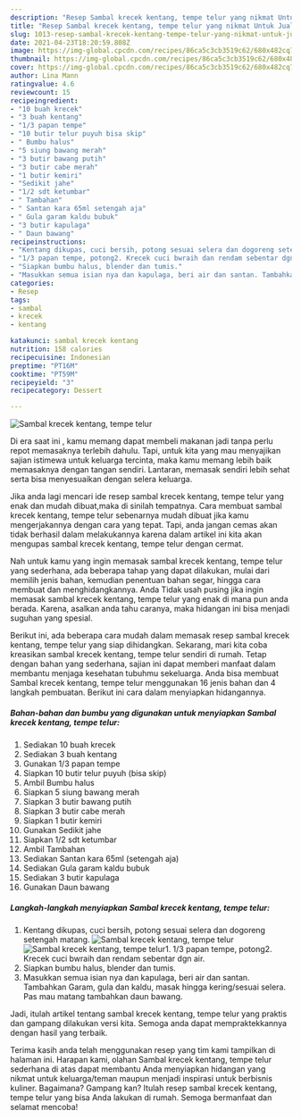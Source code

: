 ```yaml
---
description: "Resep Sambal krecek kentang, tempe telur yang nikmat Untuk Jualan"
title: "Resep Sambal krecek kentang, tempe telur yang nikmat Untuk Jualan"
slug: 1013-resep-sambal-krecek-kentang-tempe-telur-yang-nikmat-untuk-jualan
date: 2021-04-23T18:20:59.808Z
image: https://img-global.cpcdn.com/recipes/86ca5c3cb3519c62/680x482cq70/sambal-krecek-kentang-tempe-telur-foto-resep-utama.jpg
thumbnail: https://img-global.cpcdn.com/recipes/86ca5c3cb3519c62/680x482cq70/sambal-krecek-kentang-tempe-telur-foto-resep-utama.jpg
cover: https://img-global.cpcdn.com/recipes/86ca5c3cb3519c62/680x482cq70/sambal-krecek-kentang-tempe-telur-foto-resep-utama.jpg
author: Lina Mann
ratingvalue: 4.6
reviewcount: 15
recipeingredient:
- "10 buah krecek"
- "3 buah kentang"
- "1/3 papan tempe"
- "10 butir telur puyuh bisa skip"
- " Bumbu halus"
- "5 siung bawang merah"
- "3 butir bawang putih"
- "3 butir cabe merah"
- "1 butir kemiri"
- "Sedikit jahe"
- "1/2 sdt ketumbar"
- " Tambahan"
- " Santan kara 65ml setengah aja"
- " Gula garam kaldu bubuk"
- "3 butir kapulaga"
- " Daun bawang"
recipeinstructions:
- "Kentang dikupas, cuci bersih, potong sesuai selera dan dogoreng setengah matang."
- "1/3 papan tempe, potong2. Krecek cuci bwraih dan rendam sebentar dgn air."
- "Siapkan bumbu halus, blender dan tumis."
- "Masukkan semua isian nya dan kapulaga, beri air dan santan. Tambahkan Garam, gula dan kaldu, masak hingga kering/sesuai selera. Pas mau matang tambahkan daun bawang."
categories:
- Resep
tags:
- sambal
- krecek
- kentang

katakunci: sambal krecek kentang 
nutrition: 158 calories
recipecuisine: Indonesian
preptime: "PT16M"
cooktime: "PT59M"
recipeyield: "3"
recipecategory: Dessert

---
```



![Sambal krecek kentang, tempe telur](https://img-global.cpcdn.com/recipes/86ca5c3cb3519c62/680x482cq70/sambal-krecek-kentang-tempe-telur-foto-resep-utama.jpg)

Di era  saat ini , kamu memang dapat membeli makanan jadi tanpa perlu repot memasaknya terlebih dahulu. Tapi, untuk kita yang mau menyajikan sajian istimewa untuk keluarga tercinta, maka kamu memang lebih baik memasaknya dengan tangan sendiri. Lantaran, memasak sendiri lebih sehat serta bisa menyesuaikan dengan selera keluarga.

Jika anda lagi mencari ide resep sambal krecek kentang, tempe telur yang enak dan mudah dibuat,maka di sinilah tempatnya. Cara membuat sambal krecek kentang, tempe telur  sebenarnya mudah dibuat jika kamu mengerjakannya dengan cara yang tepat. Tapi, anda jangan cemas akan tidak berhasil dalam melakukannya 
karena dalam artikel ini kita akan mengupas sambal krecek kentang, tempe telur dengan cermat.  



Nah untuk kamu yang ingin memasak sambal krecek kentang, tempe telur yang sederhana, ada beberapa tahap yang dapat dilakukan, mulai dari memilih jenis bahan, kemudian penentuan bahan segar, hingga cara membuat dan menghidangkannya. Anda Tidak usah pusing jika ingin memasak sambal krecek kentang, tempe telur yang enak di mana pun anda berada. Karena, asalkan anda  tahu caranya, maka hidangan ini bisa menjadi suguhan yang spesial.

Berikut ini, ada beberapa cara mudah dalam memasak resep sambal krecek kentang, tempe telur yang siap dihidangkan. Sekarang, mari kita coba kreasikan sambal krecek kentang, tempe telur sendiri di rumah. Tetap dengan bahan yang sederhana, sajian ini dapat memberi manfaat dalam membantu menjaga kesehatan tubuhmu sekeluarga. Anda bisa membuat Sambal krecek kentang, tempe telur menggunakan 16 jenis bahan dan 4 langkah pembuatan. Berikut ini cara dalam menyiapkan hidangannya.

<!--inarticleads1-->

##### Bahan-bahan dan bumbu yang digunakan untuk menyiapkan Sambal krecek kentang, tempe telur:

1. Sediakan 10 buah krecek
1. Sediakan 3 buah kentang
1. Gunakan 1/3 papan tempe
1. Siapkan 10 butir telur puyuh (bisa skip)
1. Ambil  Bumbu halus
1. Siapkan 5 siung bawang merah
1. Siapkan 3 butir bawang putih
1. Siapkan 3 butir cabe merah
1. Siapkan 1 butir kemiri
1. Gunakan Sedikit jahe
1. Siapkan 1/2 sdt ketumbar
1. Ambil  Tambahan
1. Sediakan  Santan kara 65ml (setengah aja)
1. Sediakan  Gula garam kaldu bubuk
1. Sediakan 3 butir kapulaga
1. Gunakan  Daun bawang




<!--inarticleads2-->

##### Langkah-langkah menyiapkan Sambal krecek kentang, tempe telur:

1. Kentang dikupas, cuci bersih, potong sesuai selera dan dogoreng setengah matang.
<img src="https://img-global.cpcdn.com/steps/3125277ffe77c07c/160x128cq70/sambal-krecek-kentang-tempe-telur-langkah-memasak-1-foto.jpg" alt="Sambal krecek kentang, tempe telur"><img src="https://img-global.cpcdn.com/steps/515cc98f21dd4447/160x128cq70/sambal-krecek-kentang-tempe-telur-langkah-memasak-1-foto.jpg" alt="Sambal krecek kentang, tempe telur">1. 1/3 papan tempe, potong2. Krecek cuci bwraih dan rendam sebentar dgn air.
1. Siapkan bumbu halus, blender dan tumis.
1. Masukkan semua isian nya dan kapulaga, beri air dan santan. Tambahkan Garam, gula dan kaldu, masak hingga kering/sesuai selera. Pas mau matang tambahkan daun bawang.




Jadi, itulah artikel tentang  sambal krecek kentang, tempe telur  yang praktis dan gampang dilakukan versi kita. Semoga anda dapat mempraktekkannya dengan hasil yang terbaik. 

Terima kasih anda telah menggunakan resep yang tim kami tampilkan di halaman ini. Harapan kami, olahan  Sambal krecek kentang, tempe telur sederhana di atas dapat membantu Anda menyiapkan hidangan yang nikmat untuk keluarga/teman maupun menjadi inspirasi untuk berbisnis kuliner. Bagaimana? Gampang kan? Itulah resep sambal krecek kentang, tempe telur yang bisa Anda lakukan di rumah. Semoga bermanfaat dan selamat mencoba!

